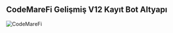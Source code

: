 <h2>CodeMareFi Gelişmiş V12 Kayıt Bot Altyapı</h2>


<img src="https://cdn.discordapp.com/attachments/801898782073421834/802479434976067624/CodeMareFi.png" title="CodeMareFi">
